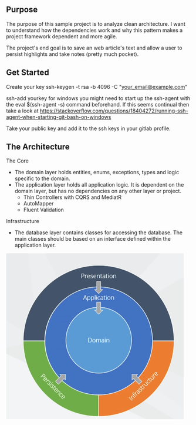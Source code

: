 ## Purpose
The purpose of this sample project is to analyze clean architecture. I want to understand how the dependencies work and why this pattern makes a project framework dependent and more agile.

The project's end goal is to save an web article's text and allow a user to persist highlights and take notes (pretty much pocket).


## Get Started
Create your key ssh-keygen -t rsa -b 4096 -C "your_email@example.com"


ssh-add yourkey for windows you might need to start up the ssh-agent with
the eval $(ssh-agent -s) command beforehand. If this seems continual then
take a look at https://stackoverflow.com/questions/18404272/running-ssh-agent-when-starting-git-bash-on-windows

Take your public key and add it to the ssh keys in your gitlab profile.

## The Architecture

The Core
 - The domain layer holds entities, enums, exceptions, types and logic specific to the domain. 
 - The application layer holds all application logic. It is dependent on the domain layer, but has no dependencies on any other layer or project.
   - Thin Controllers with CQRS and MediatR
   - AutoMapper
   - Fluent Validation

Infrastructure
 - The database layer contains classes for accessing the database. The main classes should be based on an interface defined within the application layer.

![alt text](https://github.com/quixote-gd/MyNotebook/blob/master/documentation/clean-architecture.png "Clean Architecture")

